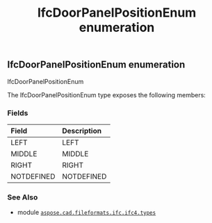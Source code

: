 ﻿---
title: IfcDoorPanelPositionEnum enumeration
second_title: Aspose.CAD for Python via .NET API References
description: 
type: docs
weight: 2530
url: /aspose.cad.fileformats.ifc.ifc4.types/ifcdoorpanelpositionenum/
is_root: false
---

## IfcDoorPanelPositionEnum enumeration

IfcDoorPanelPositionEnum



The IfcDoorPanelPositionEnum type exposes the following members:

### Fields
| Field | Description |
| :- | :- |
| LEFT | LEFT |
| MIDDLE | MIDDLE |
| RIGHT | RIGHT |
| NOTDEFINED | NOTDEFINED |



### See Also
* module [`aspose.cad.fileformats.ifc.ifc4.types`](..)
